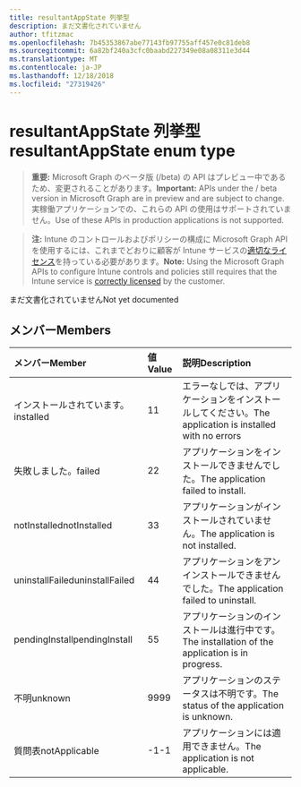 ```yaml
---
title: resultantAppState 列挙型
description: まだ文書化されていません
author: tfitzmac
ms.openlocfilehash: 7b45353867abe77143fb97755aff457e0c81deb8
ms.sourcegitcommit: 6a82bf240a3cfc0baabd227349e08a08311e3d44
ms.translationtype: MT
ms.contentlocale: ja-JP
ms.lasthandoff: 12/18/2018
ms.locfileid: "27319426"
---
```

# <a name="resultantappstate-enum-type"></a><span data-ttu-id="16063-103">resultantAppState 列挙型</span><span class="sxs-lookup"><span data-stu-id="16063-103">resultantAppState enum type</span></span>

> <span data-ttu-id="16063-104">**重要:** Microsoft Graph のベータ版 (/beta) の API はプレビュー中であるため、変更されることがあります。</span><span class="sxs-lookup"><span data-stu-id="16063-104">**Important:** APIs under the / beta version in Microsoft Graph are in preview and are subject to change.</span></span> <span data-ttu-id="16063-105">実稼働アプリケーションでの、これらの API の使用はサポートされていません。</span><span class="sxs-lookup"><span data-stu-id="16063-105">Use of these APIs in production applications is not supported.</span></span>

> <span data-ttu-id="16063-106">**注:** Intune のコントロールおよびポリシーの構成に Microsoft Graph API を使用するには、これまでどおりに顧客が Intune サービスの[適切なライセンス](https://go.microsoft.com/fwlink/?linkid=839381)を持っている必要があります。</span><span class="sxs-lookup"><span data-stu-id="16063-106">**Note:** Using the Microsoft Graph APIs to configure Intune controls and policies still requires that the Intune service is [correctly licensed](https://go.microsoft.com/fwlink/?linkid=839381) by the customer.</span></span>

<span data-ttu-id="16063-107">まだ文書化されていません</span><span class="sxs-lookup"><span data-stu-id="16063-107">Not yet documented</span></span>
## <a name="members"></a><span data-ttu-id="16063-108">メンバー</span><span class="sxs-lookup"><span data-stu-id="16063-108">Members</span></span>
|<span data-ttu-id="16063-109">メンバー</span><span class="sxs-lookup"><span data-stu-id="16063-109">Member</span></span>|<span data-ttu-id="16063-110">値</span><span class="sxs-lookup"><span data-stu-id="16063-110">Value</span></span>|<span data-ttu-id="16063-111">説明</span><span class="sxs-lookup"><span data-stu-id="16063-111">Description</span></span>|
|:---|:---|:---|
|<span data-ttu-id="16063-112">インストールされています。</span><span class="sxs-lookup"><span data-stu-id="16063-112">installed</span></span>|<span data-ttu-id="16063-113">1</span><span class="sxs-lookup"><span data-stu-id="16063-113">1</span></span>|<span data-ttu-id="16063-114">エラーなしでは、アプリケーションをインストールしてください。</span><span class="sxs-lookup"><span data-stu-id="16063-114">The application is installed with no errors</span></span>|
|<span data-ttu-id="16063-115">失敗しました。</span><span class="sxs-lookup"><span data-stu-id="16063-115">failed</span></span>|<span data-ttu-id="16063-116">2</span><span class="sxs-lookup"><span data-stu-id="16063-116">2</span></span>|<span data-ttu-id="16063-117">アプリケーションをインストールできませんでした。</span><span class="sxs-lookup"><span data-stu-id="16063-117">The application failed to install.</span></span>|
|<span data-ttu-id="16063-118">notInstalled</span><span class="sxs-lookup"><span data-stu-id="16063-118">notInstalled</span></span>|<span data-ttu-id="16063-119">3</span><span class="sxs-lookup"><span data-stu-id="16063-119">3</span></span>|<span data-ttu-id="16063-120">アプリケーションがインストールされていません。</span><span class="sxs-lookup"><span data-stu-id="16063-120">The application is not installed.</span></span>|
|<span data-ttu-id="16063-121">uninstallFailed</span><span class="sxs-lookup"><span data-stu-id="16063-121">uninstallFailed</span></span>|<span data-ttu-id="16063-122">4</span><span class="sxs-lookup"><span data-stu-id="16063-122">4</span></span>|<span data-ttu-id="16063-123">アプリケーションをアンインストールできませんでした。</span><span class="sxs-lookup"><span data-stu-id="16063-123">The application failed to uninstall.</span></span>|
|<span data-ttu-id="16063-124">pendingInstall</span><span class="sxs-lookup"><span data-stu-id="16063-124">pendingInstall</span></span>|<span data-ttu-id="16063-125">5</span><span class="sxs-lookup"><span data-stu-id="16063-125">5</span></span>|<span data-ttu-id="16063-126">アプリケーションのインストールは進行中です。</span><span class="sxs-lookup"><span data-stu-id="16063-126">The installation of the application is in progress.</span></span>|
|<span data-ttu-id="16063-127">不明</span><span class="sxs-lookup"><span data-stu-id="16063-127">unknown</span></span>|<span data-ttu-id="16063-128">99</span><span class="sxs-lookup"><span data-stu-id="16063-128">99</span></span>|<span data-ttu-id="16063-129">アプリケーションのステータスは不明です。</span><span class="sxs-lookup"><span data-stu-id="16063-129">The status of the application is unknown.</span></span>|
|<span data-ttu-id="16063-130">質問表</span><span class="sxs-lookup"><span data-stu-id="16063-130">notApplicable</span></span>|<span data-ttu-id="16063-131">-1</span><span class="sxs-lookup"><span data-stu-id="16063-131">-1</span></span>|<span data-ttu-id="16063-132">アプリケーションには適用できません。</span><span class="sxs-lookup"><span data-stu-id="16063-132">The application is not applicable.</span></span>|





